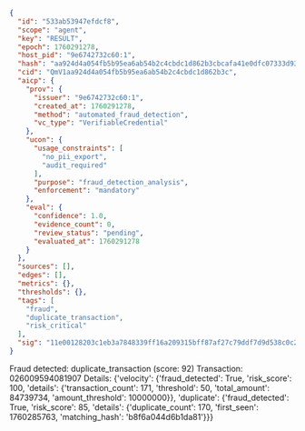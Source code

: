 ```json
{
  "id": "533ab53947efdcf8",
  "scope": "agent",
  "key": "RESULT",
  "epoch": 1760291278,
  "host_pid": "9e6742732c60:1",
  "hash": "aa924d4a054fb5b95ea6ab54b2c4cbdc1d862b3cbcafa41e0dfc07333d93de6f",
  "cid": "QmV1aa924d4a054fb5b95ea6ab54b2c4cbdc1d862b3c",
  "aicp": {
    "prov": {
      "issuer": "9e6742732c60:1",
      "created_at": 1760291278,
      "method": "automated_fraud_detection",
      "vc_type": "VerifiableCredential"
    },
    "ucon": {
      "usage_constraints": [
        "no_pii_export",
        "audit_required"
      ],
      "purpose": "fraud_detection_analysis",
      "enforcement": "mandatory"
    },
    "eval": {
      "confidence": 1.0,
      "evidence_count": 0,
      "review_status": "pending",
      "evaluated_at": 1760291278
    }
  },
  "sources": [],
  "edges": [],
  "metrics": {},
  "thresholds": {},
  "tags": [
    "fraud",
    "duplicate_transaction",
    "risk_critical"
  ],
  "sig": "11e00128203c1eb3a7848339ff16a209315bff87af27c79ddf7d9d538c0c2a5c"
}
```

Fraud detected: duplicate_transaction (score: 92)
Transaction: 026009594081907
Details: {'velocity': {'fraud_detected': True, 'risk_score': 100, 'details': {'transaction_count': 171, 'threshold': 50, 'total_amount': 84739734, 'amount_threshold': 10000000}}, 'duplicate': {'fraud_detected': True, 'risk_score': 85, 'details': {'duplicate_count': 170, 'first_seen': 1760285763, 'matching_hash': 'b8f6a044d6b1da81'}}}